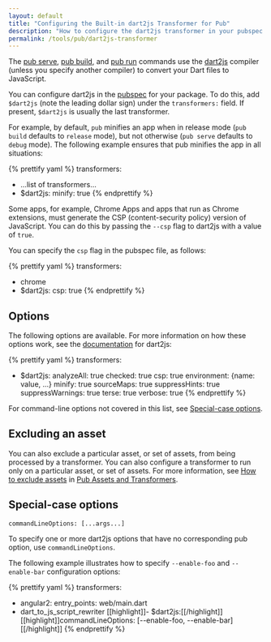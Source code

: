 ```yaml
---
layout: default
title: "Configuring the Built-in dart2js Transformer for Pub"
description: "How to configure the dart2js transformer in your pubspec file."
permalink: /tools/pub/dart2js-transformer
---
```


The [pub serve](/tools/pub/pub-serve), [pub build](/tools/pub/pub-build),
and [pub run]({{site.dartlang}}/tools/pub/cmd/pub-run.html)
commands use the [dart2js](/tools/dart2js) compiler
(unless you specify another compiler)
to convert your Dart files to JavaScript.

You can configure dart2js in the
[pubspec]({{site.dartlang}}/tools/pub/pubspec.html) for your package.
To do this, add `$dart2js` (note the leading dollar sign) under the
`transformers:` field.
If present, `$dart2js` is usually the last transformer.

For example, by default, `pub` minifies an app when in release mode
(`pub build` defaults to `release` mode), but not otherwise
(`pub serve` defaults to `debug` mode).
The following example ensures that pub minifies the app in all situations:

{% prettify yaml %}
transformers:
- ...list of transformers...
- $dart2js:
    minify: true
{% endprettify %}

Some apps, for example, Chrome Apps and apps that run as Chrome extensions,
must generate the CSP (content-security policy) version of JavaScript.
You can do this by passing the `--csp` flag to dart2js with a value of `true`.

You can specify the `csp` flag in the pubspec file, as follows:

{% prettify yaml %}
transformers:
- chrome
- $dart2js:
    csp: true
{% endprettify %}

## Options

The following options are available. For more information on how these options
work, see the [documentation](/tools/dart2js#options) for dart2js:

{% prettify yaml %}
transformers:
- $dart2js:
    analyzeAll: true
    checked: true
    csp: true
    environment: {name: value, ...}
    minify: true
    sourceMaps: true
    suppressHints: true
    suppressWarnings: true
    terse: true
    verbose: true
{% endprettify %}

For command-line options not covered in this list,
see [Special-case options](#special-case-options).

## Excluding an asset

You can also exclude a particular asset, or set of assets,
from being processed by a transformer.
You can also configure a transformer to run
only on a particular asset, or set of assets.
For more information, see
[How to exclude assets]({{site.dartlang}}/tools/pub/assets-and-transformers.html#exclude-assets) in
[Pub Assets and Transformers]({{site.dartlang}}/tools/pub/assets-and-transformers.html).

## Special-case options

`commandLineOptions: [...args...]`

To specify one or more dart2js options that have no corresponding pub option,
use `commandLineOptions`.

The following example illustrates how to specify `--enable-foo`
and `--enable-bar` configuration options:

{% prettify yaml %}
transformers:
- angular2:
    entry_points: web/main.dart
- dart_to_js_script_rewriter
[[highlight]]- $dart2js:[[/highlight]]
    [[highlight]]commandLineOptions: [--enable-foo, --enable-bar][[/highlight]]
{% endprettify %}
